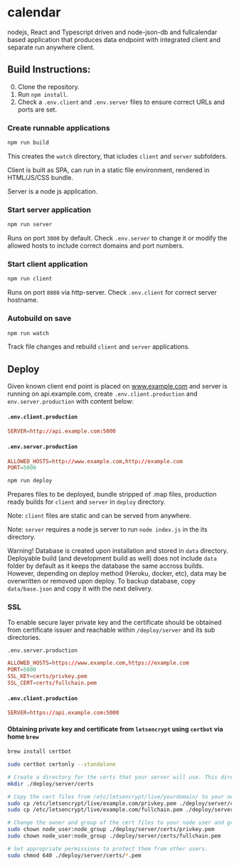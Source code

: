 # calendar
nodejs, React and Typescript driven and node-json-db and fullcalendar based application that produces data endpoint with integrated client and separate run anywhere client.

## Build Instructions:

0. Clone the repository.
1. Run `npm install`.
2. Check a `.env.client` and `.env.server` files to ensure correct URLs and ports are set.

### Create runnable applications
```sh
npm run build
```
This creates the `watch` directory, that icludes `client` and `server` subfolders.

Client is built as SPA, can run in a static file environment, rendered in HTML/JS/CSS bundle.

Server is a node js application.

### Start server application

```sh
npm run server
```
Runs on port ```3000``` by default. Check ```.env.server``` to change it or modify the allowed hosts to include correct domains and port numbers.

### Start client application
```sh
npm run client
```
Runs on port ```8080``` via http-server. Check ```.env.client``` for correct server hostname.

### Autobuild on save
```sh
npm run watch
```
Track file changes and rebuild `client` and `server` applications.

## Deploy
Given known client end point is placed on www.example.com and server is running on api.example.com, create `.env.client.production` and `env.server.production` with content below:

#### `.env.client.production`
```conf
SERVER=http://api.example.com:5000
```

#### `.env.server.production`
```conf
ALLOWED_HOSTS=http://www.example.com,http://example.com
PORT=5000
```

```sh
npm run deploy
```
Prepares files to be deployed, bundle stripped of .map files, production ready builds for `client` and `server` in `deploy` directory.

Note: `client` files are static and can be served from anywhere.

Note: `server` requires a node js server to run `node index.js` in the its directory.

Warning! Database is created upon installation and stored in `data` directory. Deployable build (and development build as well) does not include `data` folder by default as it keeps the database the same accross builds. However, depending on deploy method (Heroku, docker, etc), data may be overwritten or removed upon deploy. To backup database, copy `data/base.json` and copy it with the next delivery.

### SSL
To enable secure layer private key and the certificate should be obtained from certificate issuer and reachable within `/deploy/server` and its sub directories.

`.env.server.production`
```conf
ALLOWED_HOSTS=https://www.example.com,https://example.com
PORT=5000
SSL_KEY=certs/privkey.pem
SSL_CERT=certs/fullchain.pem
```


#### `.env.client.production`
```conf
SERVER=https://api.example.com:5000
```

#### Obtaining private key and certificate from `letsencrypt` using `certbot` via home `brew`
```sh
brew install certbot
```

```sh
sudo certbot certonly --standalone
```

```sh
# Create a directory for the certs that your server will use. This directory can be anywhere in your system.
mkdir ./deploy/server/certs

# Copy the cert files from /etc/letsencrypt/live/yourdomain/ to your new directory.
sudo cp /etc/letsencrypt/live/example.com/privkey.pem ./deploy/server/certs
sudo cp /etc/letsencrypt/live/example.com/fullchain.pem ./deploy/server/certs

# Change the owner and group of the cert files to your node user and group.
sudo chown node_user:node_group ./deploy/server/certs/privkey.pem
sudo chown node_user:node_group ./deploy/server/certs/fullchain.pem

# Set appropriate permissions to protect them from other users.
sudo chmod 640 ./deploy/server/certs/*.pem
```
